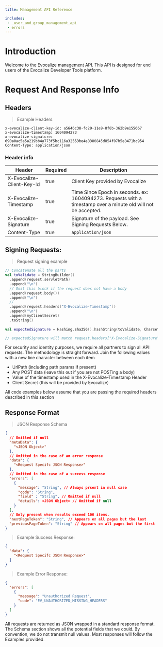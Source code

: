 ```yaml
---
title: Management API Reference

includes:
 - _user_and_group_management_api
 - errors
---
```


# Introduction

Welcome to the Evocalize management API. This API is designed for end users of the Evocalize Developer Tools platform.

# Request And Response Info

## Headers
> Example Headers

```http
x-evocalize-client-key-id: a5646c38-fc29-11e9-8f0b-362b9e155667
x-evocalize-timestamp: 1604094273
x-evocalize-signature: 690a0ac5a5a219bb4a773f5bc116a32553be4e8380845d854f07b5e8471bc954
Content-Type: application/json
```

### Header info

Header | Required | Description
------ | -------- | -----------
X-Evocalize-Client-Key-Id | true | Client Key provided by Evocalize
X-Evocalize-Timestamp | true |Time Since Epoch in seconds. ex: 1604094273. Requests with a timestamp over a minute old will not be accepted.
X-Evocalize-Signature | true |Signature of the payload. See Signing Requests Below.
Content-Type | true | `application/json`


## Signing Requests: 
   
> Request signing example

```kotlin
// Concatenate all the parts
val toValidate = StringBuilder()
  .append(request.servletPath)
  .append("\n")
  // Omit this block if the request does not have a body
  .append(request.body())
  .append("\n")
  //
  .append(request.headers["X-Evocalize-Timestamp"])
  .append("\n")
  .append(myClientSecret)
  .toString()
                 
val expectedSignature = Hashing.sha256().hashString(toValidate, Charsets.UTF_8)

// expectedSignature will match request.headers["X-Evocalize-Signature"]
```

For security and identity purposes, we require all partners to sign all API requests. The methodology is straight forward. Join the following values with a new line character between each item

- UrlPath (including path params if present)
- Any POST data (leave this out if you are not POSTing a body)
- Value of the timestamp used in the X-Evocalize-Timestamp Header
- Client Secret (this will be provided by Evocalize)

<aside class="notice">All code examples below assume that you are passing the required headers described in this section</aside>

## Response Format

> JSON Response Schema

```json
{
  // Omitted if null
  "metaData": {
    "<JSON Object>"
  },
  // Omitted in the case of an error response
  "data": {
    "<Request Specifc JSON Response>"
  },
  // Omitted in the case of a success response
  "errors": [
    {
      "message": "String", // Always prsent in null case
      "code": "String",
      "field" : "String", // Omitted if null
      "details": <JSON Object> // Omitted if null
    }
  ],
  // Only present when results exceed 100 items.
  "nextPageToken": "String", // Appears on all pages but the last
  "previousPageToken": "String" // Appears on all pages but the first
}
```

> Example Success Response: 

```json
{
  "data": {
    "<Request Specifc JSON Response>"
  }
}
```

> Example Error Response:

```json
{
  "errors": [
    {
      "message": "Unauthorized Request",
      "code": "EV_UNAUTHORIZED_MISSING_HEADERS"
    }
  ]
}
```

All requests are returned as JSON wrapped in a standard response format. The Schema section shows all the potential fields that we could. By convention, we do not transmit null values. Most responses will follow the Examples provided. 
